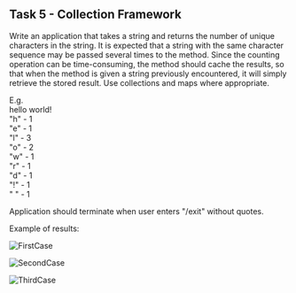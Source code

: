 ## Task 5 - Collection Framework
Write an application that takes a string and returns the number of unique characters in the string.
It is expected that a string with the same character sequence may be passed several times to the method.
Since the counting operation can be time-consuming, the method should cache the results, so that when the method is given a string previously encountered,
it will simply retrieve the stored result. Use collections and maps where appropriate.

E.g.  
hello world!  
"h" - 1  
"e" - 1  
"l" - 3  
"o" - 2  
"w" - 1  
"r" - 1  
"d" - 1  
"!" - 1  
" " - 1

Application should terminate when user enters "/exit" without quotes. 

Example of results:

![FirstCase](https://git.foxminded.com.ua/nikita.strokach/char-counter/uploads/015a55f2ce8c22b32522cff6de07e6c2/firstCase.PNG)

![SecondCase](https://git.foxminded.com.ua/nikita.strokach/char-counter/uploads/73cc6272b2d2d91ff5e13acdc0ce6874/SecondCase.PNG)

![ThirdCase](https://git.foxminded.com.ua/nikita.strokach/char-counter/uploads/4da38eade088da5aaabb0d691abf639f/ThirdCase.PNG)